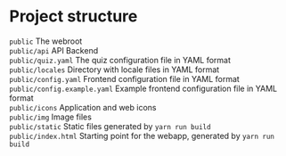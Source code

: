 # Project structure


`public` The webroot  
`public/api` API Backend  
`public/quiz.yaml` The quiz configuration file in YAML format  
`public/locales` Directory with locale files in YAML format  
`public/config.yaml` Frontend configuration file in YAML format  
`public/config.example.yaml` Example frontend configuration file in YAML format  
`public/icons` Application and web icons  
`public/img` Image files  
`public/static` Static files generated by `yarn run build`  
`public/index.html` Starting point for the webapp, generated by `yarn run build`  
